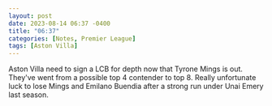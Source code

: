 ```yaml
---
layout: post
date: 2023-08-14 06:37 -0400
title: "06:37"
categories: [Notes, Premier League]
tags: [Aston Villa]
---
```


Aston Villa need to sign a LCB for depth now that Tyrone Mings is out. They've went from a possible top 4 contender to top 8. Really unfortunate luck to lose Mings and Emilano Buendia after a strong run under Unai Emery last season.


